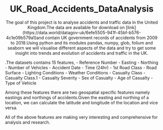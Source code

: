 <h1 align="center">UK_Road_Accidents_DataAnalysis</h1>
<p align="center">The goal of this project is to analyse accidents and traffic data in the United Kingdom.The data are available for download on [link](https://data.world/datagov-uk/6efe5505-941f-45bf-b576-4c1e09b579a1)and contain UK government records of accidents from 2009 to 2018.Using python and its modules pandas, numpy, glob, folium and seaborn we will visualise different aspects of the data and try to get some insight into trends and evolution of accidents and traffic in the UK.</p>
.The datasets contains 15 features,
- Reference Number
- Easting
- Northing 
- Number of Vehicles
- Accident Date
- Time (24hr)
- 1st Road Class
- Road Surface
- Lighting Conditions
- Weather Conditions
- Casualty Class
- Casualty Class.1
- Casualty Severity
- Sex of Casualty
- Age of Casualty
- Type of Vehicle

Among these features there are two geospatial specific features namely eastings and northings of accidents.Given the easting and northing of a location, we can calculate the latitude and longitude of the location and vice versa.

All of the above features are making very interesting and comprehensive  for analysis and research.
